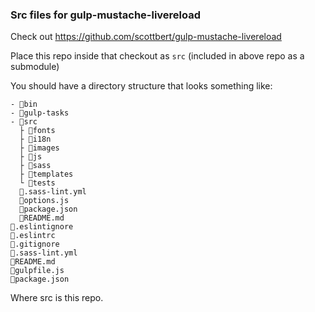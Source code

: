 ### Src files for gulp-mustache-livereload

Check out https://github.com/scottbert/gulp-mustache-livereload

Place this repo inside that checkout as ```src``` (included in above repo as a submodule)

You should have a directory structure that looks something like:

```
- 📁bin
- 📁gulp-tasks
- 📁src
  ├ 📁fonts
  ├ 📁i18n
  ├ 📁images
  ├ 📁js
  ├ 📁sass
  ├ 📁templates
  └ 📁tests
  📄.sass-lint.yml
  📄options.js
  📄package.json
  📄README.md
📄.eslintignore
📄.eslintrc
📄.gitignore
📄.sass-lint.yml
📄README.md
📄gulpfile.js
📄package.json
```

Where src is this repo.
